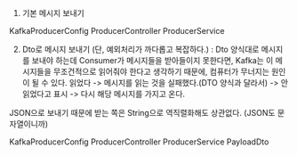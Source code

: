 1. 기본 메시지 보내기

KafkaProducerConfig
ProducerController
ProducerService

2. Dto로 메시지 보내기 (단, 예외처리가 까다롭고 복잡하다.)
  : Dto 양식대로 메시지를 보내야 하는데
Consumer가 메시지들을 받아들이지 못한다면, Kafka는 이 메시지들을 무조건적으로 
읽어줘야 한다고 생각하기 때문에, 컴퓨터가 무너지는 원인이 될 수 있다.
읽었다 -> 메시지를 읽는 것을 실패했다.(DTO 양식과 달라서) -> 안읽었다고 표시 -> 다시 해당 메시지를 가지고 온다.

JSON으로 보내기 때문에 받는 쪽은 String으로 역직렬화해도 상관없다.
(JSON도 문자열이니까)

KafkaProducerConfig
ProducerController
ProducerService
PayloadDto